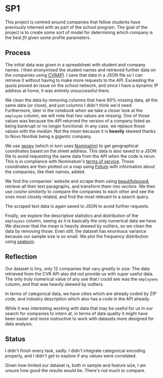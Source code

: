 # SP1
This project is centred around companies that fellow students have previously interned with as part of the school program. The goal of the project is to create some sort of model for determining which company is the best *fit* given some profile parameters.

## Process
The initial data was given in a spreadsheet with student and company names. I then anonymised the student names and retrieved further data on the companies using [CVRAPI](https://cvrapi.dk/documentation). I save that data in a JSON file so I can retrieve it without having to make more requests to the API. Exceeding the quota proved an issue on the school network, and since I have a dynamic IP address at home, it was entirely unsuccessful there.

We clean the data by removing columns that have 90% missing data, all the same data (or close), and just columns I didn't think we'd need. Furthermore, later in the notebook when we take a closer look at the `employee` column, we will note that two values are missing. One of those values was because the API returned the version of a company listed as being bankrupt or no longer functional. In any case, we replace those values with the *median*. Not the *mean* because it is **heavily** skewed thanks to Novo Nordisk being a gigantic company.

We use [geopy](https://pypi.org/project/geopy/) (which in turn uses [Nominatim](https://nominatim.openstreetmap.org/ui/search.html)) to get geographical coordinates based on the street address. This data is also saved to a JSON file to avoid requesting the same data from the API when the code is rerun. This is in compliance with Nominatum's [terms of service](https://operations.osmfoundation.org/policies/nominatim/). Those coordinates are then plotted on a map using [Folium](https://python-visualization.github.io/folium/) with information about the companies, like their names, added.

We find the companies' website and scrape them using [beautifulsoup4](https://pypi.org/project/beautifulsoup4/), retrieve all their text paragraphs, and transform them into *vectors*. We then use *cosine similarity* to compare the companies to each other and see the ones most closely related, and find the most relevant to a search query.

The scraped text data is again saved to JSON to avoid further requests.

Finally, we explore the descriptive statistics and distribution of the `employees` column, seeing as it is basically the only numerical data we have. We discover that the mean is heavily skewed by outliers, so we clean the data by removing those. Even still, the dataset has enormous variance because our sample size is so small. We plot the frequency distribution using [seaborn](https://seaborn.pydata.org/).

## Reflection
Our dataset is tiny, only 12 companies that vary greatly in size. The data retrieved from the CVR API also did not provide us with super useful data. The only truly numerical value of any use that I could see was the `employees` column, and that was heavily skewed by outliers.

In terms of categorical data, we have cities which are already coded by ZIP code, and industry description which also has a code in the API already.

While it was interesting working with data that may be useful for us in our search for companies to intern at, in terms of data quality it might have been easier and more instructive to work with datasets more designed for data analysis.

## Status
I didn't finish every task, sadly. I didn't integrate categorical encoding properly, and I didn't get to explore if any values were correlated.

Given how limited our dataset is, both in sample and feature size, I am unsure how good the results would be. There's not much to compare.

